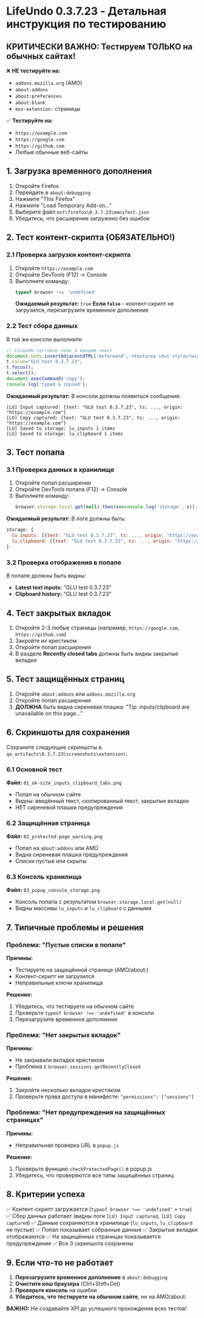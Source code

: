 # LifeUndo 0.3.7.23 - Детальная инструкция по тестированию

## КРИТИЧЕСКИ ВАЖНО: Тестируем ТОЛЬКО на обычных сайтах!

❌ **НЕ тестируйте на:**
- `addons.mozilla.org` (AMO)
- `about:addons`
- `about:preferences`
- `about:blank`
- `moz-extension:` страницы

✅ **Тестируйте на:**
- `https://example.com`
- `https://google.com`
- `https://github.com`
- Любые обычные веб-сайты

## 1. Загрузка временного дополнения

1. Откройте Firefox
2. Перейдите в `about:debugging`
3. Нажмите "This Firefox"
4. Нажмите "Load Temporary Add-on..."
5. Выберите файл `ext\firefox\0.3.7.23\manifest.json`
6. Убедитесь, что расширение загружено без ошибок

## 2. Тест контент-скрипта (ОБЯЗАТЕЛЬНО!)

### 2.1 Проверка загрузки контент-скрипта
1. Откройте `https://example.com`
2. Откройте DevTools (F12) → Console
3. Выполните команду:
   ```js
   typeof browser !== 'undefined'
   ```
   **Ожидаемый результат:** `true`
   **Если `false`** - контент-скрипт не загрузился, перезагрузите временное дополнение

### 2.2 Тест сбора данных
В той же консоли выполните:
```js
// Создаём тестовое поле и вводим текст
document.body.insertAdjacentHTML('beforeend','<textarea id=t style="width:100%;height:80px;position:fixed;top:50px;left:50px;z-index:9999;"></textarea>');
t.value="GLU test 0.3.7.23"; 
t.focus(); 
t.select(); 
document.execCommand('copy');
console.log('typed & copied');
```

**Ожидаемый результат:** В консоли должны появиться сообщения:
```
[LU] Input captured: {text: "GLU test 0.3.7.23", ts: ..., origin: "https://example.com"}
[LU] Copy captured: {text: "GLU test 0.3.7.23", ts: ..., origin: "https://example.com"}
[LU] Saved to storage: lu_inputs 1 items
[LU] Saved to storage: lu_clipboard 1 items
```

## 3. Тест попапа

### 3.1 Проверка данных в хранилище
1. Откройте попап расширения
2. Откройте DevTools попапа (F12) → Console
3. Выполните команду:
   ```js
   browser.storage.local.get(null).then(x=>console.log('storage', x));
   ```

**Ожидаемый результат:** В логе должны быть:
```js
storage: {
  lu_inputs: [{text: "GLU test 0.3.7.23", ts: ..., origin: "https://example.com"}],
  lu_clipboard: [{text: "GLU test 0.3.7.23", ts: ..., origin: "https://example.com"}]
}
```

### 3.2 Проверка отображения в попапе
В попапе должны быть видны:
- **Latest text inputs:** "GLU test 0.3.7.23"
- **Clipboard history:** "GLU test 0.3.7.23"

## 4. Тест закрытых вкладок

1. Откройте 2-3 любые страницы (например, `https://google.com`, `https://github.com`)
2. Закройте их крестиком
3. Откройте попап расширения
4. В разделе **Recently closed tabs** должны быть видны закрытые вкладки

## 5. Тест защищённых страниц

1. Откройте `about:addons` или `addons.mozilla.org`
2. Откройте попап расширения
3. **ДОЛЖНА** быть видна сиреневая плашка: "Tip: inputs/clipboard are unavailable on this page..."

## 6. Скриншоты для сохранения

Сохраните следующие скриншоты в `qa_artifacts\0.3.7.23\screenshots\extension\`:

### 6.1 Основной тест
**Файл:** `01_ok-site_inputs_clipboard_tabs.png`
- Попап на обычном сайте
- Видны: введённый текст, скопированный текст, закрытые вкладки
- НЕТ сиреневой плашки предупреждения

### 6.2 Защищённая страница
**Файл:** `02_protected-page_warning.png`
- Попап на `about:addons` или AMO
- Видна сиреневая плашка предупреждения
- Списки пустые или скрыты

### 6.3 Консоль хранилища
**Файл:** `03_popup_console_storage.png`
- Консоль попапа с результатом `browser.storage.local.get(null)`
- Видны массивы `lu_inputs` и `lu_clipboard` с данными

## 7. Типичные проблемы и решения

### Проблема: "Пустые списки в попапе"
**Причины:**
- Тестируете на защищённой странице (AMO/about:)
- Контент-скрипт не загрузился
- Неправильные ключи хранилища

**Решение:**
1. Убедитесь, что тестируете на обычном сайте
2. Проверьте `typeof browser !== 'undefined'` в консоли
3. Перезагрузите временное дополнение

### Проблема: "Нет закрытых вкладок"
**Причины:**
- Не закрывали вкладки крестиком
- Проблема с `browser.sessions.getRecentlyClosed`

**Решение:**
1. Закройте несколько вкладок крестиком
2. Проверьте права доступа в манифесте: `"permissions": ["sessions"]`

### Проблема: "Нет предупреждения на защищённых страницах"
**Причины:**
- Неправильная проверка URL в `popup.js`

**Решение:**
1. Проверьте функцию `checkProtectedPage()` в popup.js
2. Убедитесь, что проверяются все типы защищённых страниц

## 8. Критерии успеха

✅ Контент-скрипт загружается (`typeof browser !== 'undefined'` = `true`)
✅ Сбор данных работает (видны логи `[LU] Input captured`, `[LU] Copy captured`)
✅ Данные сохраняются в хранилище (`lu_inputs`, `lu_clipboard` не пустые)
✅ Попап показывает собранные данные
✅ Закрытые вкладки отображаются
✅ На защищённых страницах показывается предупреждение
✅ Все 3 скриншота сохранены

## 9. Если что-то не работает

1. **Перезагрузите временное дополнение** в `about:debugging`
2. **Очистите кеш браузера** (Ctrl+Shift+Del)
3. **Проверьте консоль** на ошибки
4. **Убедитесь, что тестируете на обычном сайте**, не на AMO/about:

**ВАЖНО:** Не создавайте XPI до успешного прохождения всех тестов!
